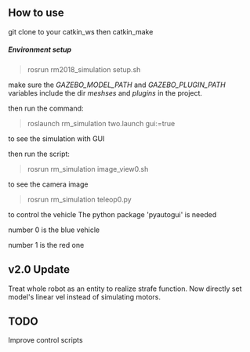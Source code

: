## How to use
git clone to your catkin\_ws
then catkin\_make

##### Environment setup 
> rosrun rm2018\_simulation setup.sh

make sure the *GAZEBO\_MODEL\_PATH* and *GAZEBO\_PLUGIN\_PATH* variables include the dir *meshses* and *plugins* in the project.

then run the command:
> roslaunch rm\_simulation two.launch gui:=true

to see the simulation with GUI

then run the script:
> rosrun rm\_simulation image\_view0.sh

to see the camera image
> rosrun rm\_simulation teleop0.py

to control the vehicle 
The python package 'pyautogui' is needed

number 0 is the blue vehicle

number 1 is the red one 

## v2.0 Update

Treat whole robot as an entity to realize strafe function.
Now directly set model's linear vel instead of simulating motors.

## TODO
Improve control scripts

